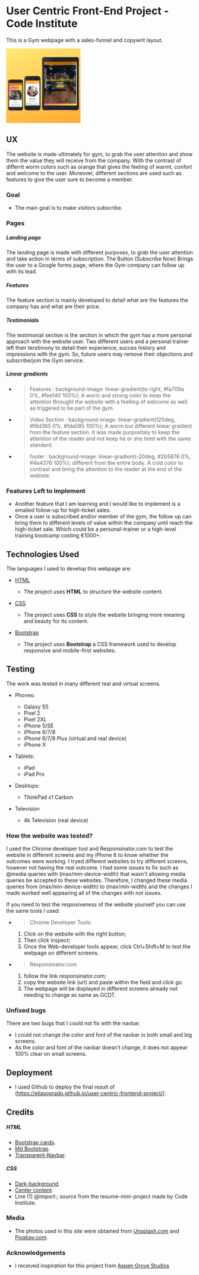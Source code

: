 # User Centric Front-End Project - Code Institute

This is a Gym webpage with a sales-funnel and copywrit layout.
 
 <img src="assets/images/readme-imgs/devices.png" width="200" heigh="200" >
 
## UX

The website is made ultimately for gym, to grab the user attention and show them the value they will receive from the company.
With the contrast of differnt worm colors such as orange that gives the feeling of warmt, confort and welcome to the user.
Moreover, different sections are used such as features to give the user sure to become a member. 
 
### Goal

- The main goal is to make visitors subscribe.

### Pages

##### Landing page

The landing page is made with different purposes, to grab the user attention and take action in terms of subscription.
The Button (Subscribe Now) Brings the user to a Google forms page, where the Gym company can follow up with its lead.

##### Features

The feature section is mainly developed to detail what are the features the company has and what are their price.

##### Testimonials

The testimonial section is the section in which the gym has a more personal approach with the website user. 
Two different users and a personal trainer left their terstimony to detail their experience, succes history and impressions with the gym.
So, future users may remove their objections and subscribe/join the Gym service. 

##### Linear gradients

- > Features : background-image: linear-gradient(to right, #fa709a 0%, #fee140 100%); A worm and strong color to keep the attention throught the website with a feelling of welcome as well as triggered to be part of the gym.
- > Video Section : background-image: linear-gradient(120deg, #f6d365 0%, #fda085 100%); A worm but different linear gradient from the feature section. It was made purpositaly to keep the attention of the reader and not keep he or she tired with the same standard. 
- > footer : background-image: linear-gradient(-20deg, #2b5876 0%, #4e4376 100%); different from the entire body. A cold color to contrast and bring the attention to the reader at the end of the webiste.
 

### Features Left to Implement

- Another feature that I am learning and I would like to implement is a emailed follow-up for high-ticket sales. 
- Once a user is subscribed and/or member of the gym, the follow up can bring them to different levels of value within the company until reach the high-ticket sale. Which could be a personal-trainer or a high-level training bootcamp costing €1000+.

## Technologies Used

The languages I used to develop this webpage are:

- [HTML](https://html.com/)
    - The project uses **HTML** to structure the website content.
    
- [CSS](https://developer.mozilla.org/en-US/docs/Web/CSS)
    - The project uses **CSS** to style the website bringing more meaning and beauty for its content.

- [Bootstrap](https://getbootstrap.com/)
    - The project uses **Bootstrap** a CSS framework used to develop responsive and mobile-first websites.
    
## Testing 

The work was tested in many different real and virtual screens. 

- Phones:

   - Galaxy S5
   - Pixel 2
   - Pixel 2XL
   - iPhone 5/SE
   - iPhone 6/7/8
   - iPhone 6/7/8 Plus (virtual and real device)
   - iPhone X

- Tablets:

   - iPad
   - iPad Pro
 
- Desktops:

   - ThinkPad x1 Carbon
   
- Television
  
   - 4k Television (real device)

### How the website was tested?

I used the Chrome developer tool and Responsinator.com to test the website in different screens and my iPhone 6 to know whether the outcomes were working. I tryed different websites to try different screens, however not having the real outcome.
I had some issues to fix such as @media queries with (max/min-device-width) that wasn't allowing media queries be accepted to these websites. Therefore, I changed these media queries from (max/min-device-width) to (max/min-width) and the changes I made worked well appearing all of the changes with not issues.

If you need to test the resposiveness of the website yourself you can use the same tools I used:

- > Chrome Developer Tools:
    1. Click on the website with the right button;
    2. Then click inspect;
    3. Once the Web-developer tools appear, click Ctrl+Shift+M to test the webpage on different screens.

- > Responsinator.com
    1. follow the link responsinator.com;
    2. copy the website link (url) and paste within the field and click go.
    3. The webpage will be displayed in different screens already not needing to change as same as GCDT.

### Unfixed bugs

There are two bugs that I could not fix with the navbar. 

- I could not change the color and font of the navbar in both small and big screens.
- As the color and font of the navbar doesn't change, it does not appear 100% clear on small screens.

## Deployment

- I used Github to deploy the final result of (https://eliasoprado.github.io/user-centric-frontend-project/).

## Credits

##### HTML

- [Bootstrap cards](https://getbootstrap.com/docs/4.0/components/card/#header-and-footer).
- [Md Bootstrap](https://mdbootstrap.com/docs/jquery/sections/testimonials/).
- [Transparent-Navbar](https://stackoverflow.com/questions/16392952/css-to-make-bootstrap-navbar-transparent).

##### CSS

- [Dark-background](https://stackoverflow.com/questions/22000754/responsive-bootstrap-jumbotron-background-image?lq=1).
- [Center content](https://www.w3.org/Style/Examples/007/center.en.html).
- Line (1) @import:; source from the resume-mini-project made by Code Institute.

### Media
- The photos used in this site were obtained from [Unsplash.com](https://unsplash.com/) and [Pixabay.com](https://pixabay.com/).

### Acknowledgements

- I received inspiration for this project from [Aspen Grove Studios](https://aspengrovestudios.com/the-10-best-examples-of-fitness-sites-made-with-divi/)